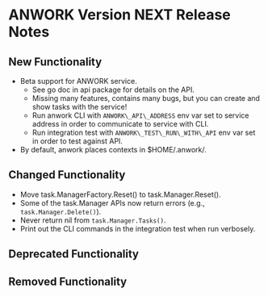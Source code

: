 # ANWORK Version NEXT Release Notes

## New Functionality
- Beta support for ANWORK service.
  - See go doc in api package for details on the API.
  - Missing many features, contains many bugs, but you can create and show tasks with the service!
  - Run anwork CLI with `ANWORK\_API\_ADDRESS` env var set to service address in order to communicate to service with CLI.
  - Run integration test with `ANWORK\_TEST\_RUN\_WITH\_API` env var set in order to test against API.
- By default, anwork places contexts in $HOME/.anwork/.

## Changed Functionality
- Move task.ManagerFactory.Reset() to task.Manager.Reset().
- Some of the task.Manager APIs now return errors (e.g., `task.Manager.Delete()`).
- Never return nil from `task.Manager.Tasks()`.
- Print out the CLI commands in the integration test when run verbosely.

## Deprecated Functionality

## Removed Functionality
